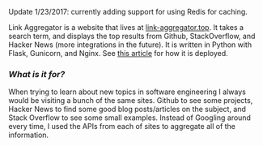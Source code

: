 Update 1/23/2017: currently adding support for using Redis for caching.

Link Aggregator is a website that lives at [link-aggregator.top](http://link-aggregator.top). It takes a search term, and displays the top results from Github, StackOverflow, and Hacker News (more integrations in the future). It is written in Python with Flask, Gunicorn, and Nginx. See [this article](http://connormurray.me/Deploying-Python/) for how it is deployed.

### _What is it for?_
When trying to learn about new topics in software engineering I always would be visiting a bunch of the same sites. Github to see some projects, Hacker News to find some good blog posts/articles on the subject, and Stack Overflow to see some small examples. Instead of Googling around every time, I used the APIs from each of sites to aggregate all of the information.
